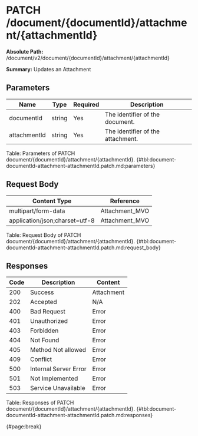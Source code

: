 <!--
    ATTENTION: This file was generated via gradle!
               Do NOT manually edit this file! Any such changes will be overwritten!
-->

# PATCH /document/{documentId}/attachment/{attachmentId}

**Absolute Path:** /document/v2/document/{documentId}/attachment/{attachmentId}

**Summary:** Updates an Attachment

## Parameters

| Name | Type | Required | Description |
| ------ | ------ | --- | ------------ |
| documentId | string | Yes | The identifier of the document. |
| attachmentId | string | Yes | The identifier of the attachment. |

Table: Parameters of PATCH document/{documentId}/attachment/{attachmentId}. {#tbl:document-documentId-attachment-attachmentId.patch.md:parameters}

## Request Body

| Content Type | Reference |
|--------------|-----------|
| multipart/form-data | Attachment_MVO |
| application/json;charset=utf-8 | Attachment_MVO |

Table: Request Body of PATCH document/{documentId}/attachment/{attachmentId}. {#tbl:document-documentId-attachment-attachmentId.patch.md:request_body}

## Responses

| Code | Description | Content |
|------|-------------|---------|
| 200 | Success | Attachment |
| 202 | Accepted | N/A |
| 400 | Bad Request | Error |
| 401 | Unauthorized | Error |
| 403 | Forbidden | Error |
| 404 | Not Found | Error |
| 405 | Method Not allowed | Error |
| 409 | Conflict | Error |
| 500 | Internal Server Error | Error |
| 501 | Not Implemented | Error |
| 503 | Service Unavailable | Error |

Table: Responses of PATCH document/{documentId}/attachment/{attachmentId}. {#tbl:document-documentId-attachment-attachmentId.patch.md:responses}

{#page:break}
